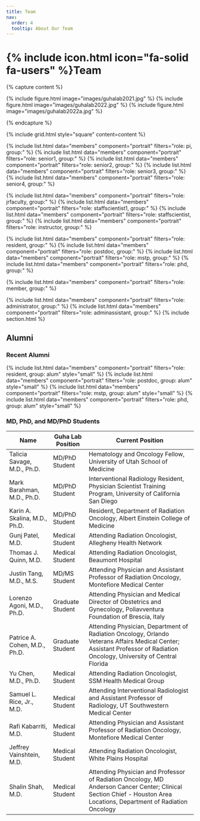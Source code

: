 ```yaml
---
title: Team
nav:
  order: 4
  tooltip: About Our Team
---
```


# {% include icon.html icon="fa-solid fa-users" %}Team

{% capture content %}

{% include figure.html image="images/guhalab2021.jpg" %}
{% include figure.html image="images/guhalab2022.jpg" %}
{% include figure.html image="images/guhalab2022a.jpg" %}

{% endcapture %}

{% include grid.html style="square" content=content %}

{% include list.html data="members" component="portrait" filters="role: pi, group:" %}
{% include list.html data="members" component="portrait" filters="role: senior1, group:" %}
{% include list.html data="members" component="portrait" filters="role: senior2, group:" %}
{% include list.html data="members" component="portrait" filters="role: senior3, group:" %}
{% include list.html data="members" component="portrait" filters="role: senior4, group:" %}

{% include list.html data="members" component="portrait" filters="role: jrfaculty, group:" %}
{% include list.html data="members" component="portrait" filters="role: staffscientist1, group:" %}
{% include list.html data="members" component="portrait" filters="role: staffscientist, group:" %}
{% include list.html data="members" component="portrait" filters="role: instructor, group:" %}

{% include list.html data="members" component="portrait" filters="role: resident, group:" %}
{% include list.html data="members" component="portrait" filters="role: postdoc, group:" %}
{% include list.html data="members" component="portrait" filters="role: mstp, group:" %}
{% include list.html data="members" component="portrait" filters="role: phd, group:" %}


{% include list.html data="members" component="portrait" filters="role: member, group:" %}


{% include list.html data="members" component="portrait" filters="role: administrator, group:" %}
{% include list.html data="members" component="portrait" filters="role: adminassistant, group:" %}
{% include section.html %}
## Alumni

### Recent Alumni

{% include list.html data="members" component="portrait" filters="role: resident, group: alum" style="small" %}
{% include list.html data="members" component="portrait" filters="role: postdoc, group: alum" style="small" %}
{% include list.html data="members" component="portrait" filters="role: mstp, group: alum" style="small" %}
{% include list.html data="members" component="portrait" filters="role: phd, group: alum" style="small" %}

### MD, PhD, and MD/PhD Students

| Name                          | Guha Lab Position | Current Position                                                                   |
| ----------------------------  | ----------------  | ---------------------------------------------------------------------------------- |
| Talicia Savage, M.D., Ph.D.   | MD/PhD Student    | Hematology and Oncology Fellow, University of Utah School of Medicine              |
| Mark Barahman, M.D., Ph.D.    | MD/PhD Student    | Interventional Radiology Resident, Physician Scientist Training Program, University of California San Diego |
| Karin A. Skalina, M.D., Ph.D. | MD/PhD Student    | Resident, Department of Radiation Oncology, Albert Einstein College of Medicine    |
| Gunj Patel, M.D.              | Medical Student   | Attending Radiation Oncologist, Allegheny Health Network                           |
| Thomas J. Quinn, M.D.         | Medical Student   | Attending Radiation Oncologist, Beaumont Hospital                                  |
| Justin Tang, M.D., M.S.       | MD/MS Student     | Attending Physician and Assistant Professor of Radiation Oncology, Montefiore Medical Center |
| Lorenzo Agoni, M.D., Ph.D.    | Graduate Student  | Attending Physician and Medical Director of Obstetrics and Gynecology, Poliavventura Foundation of Brescia, Italy |
| Patrice A. Cohen, M.D., Ph.D. | Graduate Student  | Attending Physician, Department of Radiation Oncology, Orlando Veterans Affairs Medical Center; Assistant Professor of Radiation Oncology, University of Central Florida |
| Yu Chen, M.D., Ph.D.          | Medical Student   | Attending Radiation Oncologist, SSM Health Medical Group                           |
| Samuel L. Rice, Jr., M.D.     | Medical Student   | Attending Interventional Radiologist and Assistant Professor of Radiology, UT Southwestern Medical Center |
| Rafi Kabarriti, M.D.          | Medical Student   | Attending Physician and Assistant Professor of Radiation Oncology, Montefiore Medical Center |
| Jeffrey Vainshtein, M.D.      | Medical Student   | Attending Radiation Oncologist, White Plains Hospital |
| Shalin Shah, M.D.             | Medical Student   | Attending Physician and Professor of Radiation Oncology, MD Anderson Cancer Center; Clinical Section Chief - Houston Area Locations, Department of Radiation Oncology |

